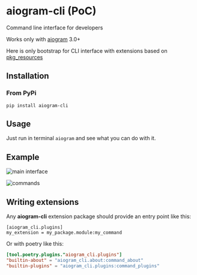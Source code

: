 # aiogram-cli (PoC)

Command line interface for developers

Works only with [aiogram](https://github.com/aiogram/aiogram) 3.0+

Here is only bootstrap for CLI interface with extensions based on [pkg_resources](https://setuptools.readthedocs.io/en/latest/pkg_resources.html)

## Installation

### From PyPi
`pip install aiogram-cli`

## Usage

Just run in terminal `aiogram` and see what you can do with it.

## Example

![main interface](assets/cli.png)

![commands](assets/commands.png)


## Writing extensions

Any **aiogram-cli** extension package should provide an entry point like this:
```
[aiogram_cli.plugins]
my_extension = my_package.module:my_command
```

Or with poetry like this:
```toml
[tool.poetry.plugins."aiogram_cli.plugins"]
"builtin-about" = "aiogram_cli.about:command_about"
"builtin-plugins" = "aiogram_cli.plugins:command_plugins"
```
